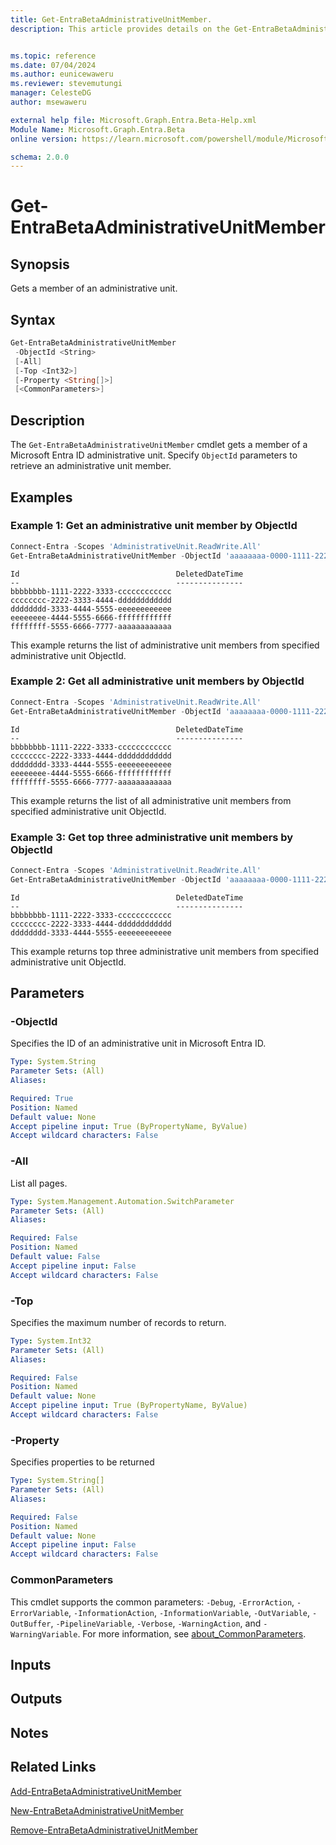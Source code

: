 ```yaml
---
title: Get-EntraBetaAdministrativeUnitMember.
description: This article provides details on the Get-EntraBetaAdministrativeUnitMember command.


ms.topic: reference
ms.date: 07/04/2024
ms.author: eunicewaweru
ms.reviewer: stevemutungi
manager: CelesteDG
author: msewaweru

external help file: Microsoft.Graph.Entra.Beta-Help.xml
Module Name: Microsoft.Graph.Entra.Beta
online version: https://learn.microsoft.com/powershell/module/Microsoft.Graph.Entra.Beta/Get-EntraBetaAdministrativeUnitMember

schema: 2.0.0
---
```


# Get-EntraBetaAdministrativeUnitMember

## Synopsis

Gets a member of an administrative unit.

## Syntax

```powershell
Get-EntraBetaAdministrativeUnitMember
 -ObjectId <String>
 [-All]
 [-Top <Int32>]
 [-Property <String[]>]
 [<CommonParameters>]
```

## Description

The `Get-EntraBetaAdministrativeUnitMember` cmdlet gets a member of a Microsoft Entra ID administrative unit. Specify `ObjectId` parameters to retrieve an administrative unit member.

## Examples

### Example 1: Get an administrative unit member by ObjectId

```powershell
Connect-Entra -Scopes 'AdministrativeUnit.ReadWrite.All'
Get-EntraBetaAdministrativeUnitMember -ObjectId 'aaaaaaaa-0000-1111-2222-bbbbbbbbbbbb'
```

```Output
Id                                   DeletedDateTime
--                                   ---------------
bbbbbbbb-1111-2222-3333-cccccccccccc
cccccccc-2222-3333-4444-dddddddddddd
dddddddd-3333-4444-5555-eeeeeeeeeeee
eeeeeeee-4444-5555-6666-ffffffffffff
ffffffff-5555-6666-7777-aaaaaaaaaaaa
```

This example returns the list of administrative unit members from specified administrative unit ObjectId.

### Example 2: Get all administrative unit members by ObjectId

```powershell
Connect-Entra -Scopes 'AdministrativeUnit.ReadWrite.All'
Get-EntraBetaAdministrativeUnitMember -ObjectId 'aaaaaaaa-0000-1111-2222-bbbbbbbbbbbb'
```

```Output
Id                                   DeletedDateTime
--                                   ---------------
bbbbbbbb-1111-2222-3333-cccccccccccc
cccccccc-2222-3333-4444-dddddddddddd
dddddddd-3333-4444-5555-eeeeeeeeeeee
eeeeeeee-4444-5555-6666-ffffffffffff
ffffffff-5555-6666-7777-aaaaaaaaaaaa
```

This example returns the list of all administrative unit members from specified administrative unit ObjectId.

### Example 3: Get top three administrative unit members by ObjectId

```powershell
Connect-Entra -Scopes 'AdministrativeUnit.ReadWrite.All'
Get-EntraBetaAdministrativeUnitMember -ObjectId 'aaaaaaaa-0000-1111-2222-bbbbbbbbbbbb' -Top 3
```

```Output
Id                                   DeletedDateTime
--                                   ---------------
bbbbbbbb-1111-2222-3333-cccccccccccc
cccccccc-2222-3333-4444-dddddddddddd
dddddddd-3333-4444-5555-eeeeeeeeeeee
```

This example returns top three administrative unit members from specified administrative unit ObjectId.

## Parameters

### -ObjectId

Specifies the ID of an administrative unit in Microsoft Entra ID.

```yaml
Type: System.String
Parameter Sets: (All)
Aliases:

Required: True
Position: Named
Default value: None
Accept pipeline input: True (ByPropertyName, ByValue)
Accept wildcard characters: False
```

### -All

List all pages.

```yaml
Type: System.Management.Automation.SwitchParameter
Parameter Sets: (All)
Aliases:

Required: False
Position: Named
Default value: False
Accept pipeline input: False
Accept wildcard characters: False
```

### -Top

Specifies the maximum number of records to return.

```yaml
Type: System.Int32
Parameter Sets: (All)
Aliases:

Required: False
Position: Named
Default value: None
Accept pipeline input: True (ByPropertyName, ByValue)
Accept wildcard characters: False
```

### -Property

Specifies properties to be returned

```yaml
Type: System.String[]
Parameter Sets: (All)
Aliases:

Required: False
Position: Named
Default value: None
Accept pipeline input: False
Accept wildcard characters: False
```

### CommonParameters

This cmdlet supports the common parameters: `-Debug`, `-ErrorAction`, `-ErrorVariable`, `-InformationAction`, `-InformationVariable`, `-OutVariable`, `-OutBuffer`, `-PipelineVariable`, `-Verbose`, `-WarningAction`, and `-WarningVariable`. For more information, see [about_CommonParameters](https://go.microsoft.com/fwlink/?LinkID=113216).

## Inputs

## Outputs

## Notes

## Related Links

[Add-EntraBetaAdministrativeUnitMember](Add-EntraBetaAdministrativeUnitMember.md)

[New-EntraBetaAdministrativeUnitMember](New-EntraBetaAdministrativeUnitMember.md)

[Remove-EntraBetaAdministrativeUnitMember](Remove-EntraBetaAdministrativeUnitMember.md)
